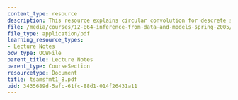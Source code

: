 ```yaml
---
content_type: resource
description: This resource explains circular convolution for descrete sequences.
file: /media/courses/12-864-inference-from-data-and-models-spring-2005/3435689d5afc61fc88d1014f26431a11_tsamsfmt1_8.pdf
file_type: application/pdf
learning_resource_types:
- Lecture Notes
ocw_type: OCWFile
parent_title: Lecture Notes
parent_type: CourseSection
resourcetype: Document
title: tsamsfmt1_8.pdf
uid: 3435689d-5afc-61fc-88d1-014f26431a11
---
```

